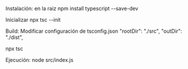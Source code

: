 Instalación: en la raiz
npm install typescript --save-dev

Inicializar
npx tsc --init

Build:
Modificar configuración de tsconfig.json
 "rootDir": "./src", 
 "outDir": "./dist",  

npx tsc

Ejecución:
node src/index.js
